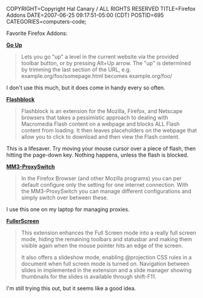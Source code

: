 COPYRIGHT=Copyright Hal Canary / ALL RIGHTS RESERVED
TITLE=Firefox Addons
DATE=2007-06-25 09:17:51-05:00 (CDT)
POSTID=695
CATEGORIES=computers-code;

Favorite Firefox Addons:

**[Go Up](https://addons.mozilla.org/en-US/firefox/addon/1677)**

> Lets you go "up" a level in the current website via the provided toolbar button, or by pressing Alt+Up arrow. The "up" is determined by trimming the last section of the URL, e.g. example.org/foo/somepage.html becomes example.org/foo/

I don't use this much, but it does come in handy every so often.

**[Flashblock](https://addons.mozilla.org/en-US/firefox/addon/433)**

> Flashblock is an extension for the Mozilla, Firefox, and Netscape browsers that takes a pessimistic approach to dealing with Macromedia Flash content on a webpage and blocks ALL Flash content from loading. It then leaves placeholders on the webpage that allow you to click to download and then view the Flash content.

This is a lifesaver. Try moving your mouse cursor over a piece of flash, then hitting the page-down key. Nothing happens, unless the flash is blocked.

**[MM3-ProxySwitch](https://addons.mozilla.org/en-US/firefox/addon/2648)**

> In the Firefox Browser (and other Mozilla programs) you can per default configure only the setting for one internet connection. With the MM3-ProxySwitch you can manage different configurations and simply switch over between these.

I use this one on my laptop for managing proxies.

**[FullerScreen](https://addons.mozilla.org/en-US/firefox/addon/4650)**

> This extension enhances the Full Screen mode into a really full screen mode, hiding the remaining toolbars and statusbar and making them visible again when the mouse pointer hits an edge of the screen.
> 
> It also offers a slideshow mode, enabling @projection CSS rules in a document when full screen mode is turned on. Navigation between slides in implemented in the extension and a slide manager showing thumbnails for the slides is available through shift-F11.

I'm still trying this out, but it seems like a good idea.
